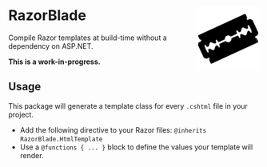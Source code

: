 # RazorBlade                       <a href="#"><img src="icon.png" align="right" alt="Logo" /></a>

Compile Razor templates at build-time without a dependency on ASP.NET.

**This is a work-in-progress.**

## Usage

This package will generate a template class for every `.cshtml` file in your project.

- Add the following directive to your Razor files: `@inherits RazorBlade.HtmlTemplate`
- Use a `@functions { ... }` block to define the values your template will render.
